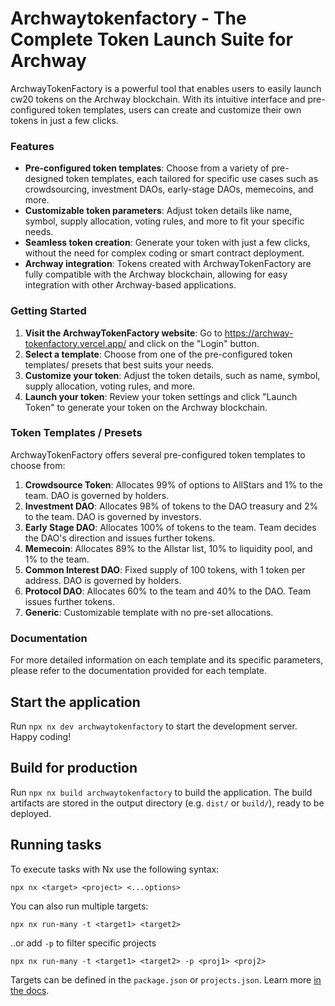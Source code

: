 # Archwaytokenfactory - The Complete Token Launch Suite for Archway

ArchwayTokenFactory is a powerful tool that enables users to easily launch cw20 tokens on the Archway blockchain. With its intuitive interface and pre-configured token templates, users can create and customize their own tokens in just a few clicks.

### Features

- **Pre-configured token templates**: Choose from a variety of pre-designed token templates, each tailored for specific use cases such as crowdsourcing, investment DAOs, early-stage DAOs, memecoins, and more.
- **Customizable token parameters**: Adjust token details like name, symbol, supply allocation, voting rules, and more to fit your specific needs.
- **Seamless token creation**: Generate your token with just a few clicks, without the need for complex coding or smart contract deployment.
- **Archway integration**: Tokens created with ArchwayTokenFactory are fully compatible with the Archway blockchain, allowing for easy integration with other Archway-based applications.

### Getting Started

1. **Visit the ArchwayTokenFactory website**: Go to https://archway-tokenfactory.vercel.app/ and click on the "Login" button.
2. **Select a template**: Choose from one of the pre-configured token templates/ presets that best suits your needs.
3. **Customize your token**: Adjust the token details, such as name, symbol, supply allocation, voting rules, and more.
4. **Launch your token**: Review your token settings and click "Launch Token" to generate your token on the Archway blockchain.

### Token Templates / Presets

ArchwayTokenFactory offers several pre-configured token templates to choose from:

1. **Crowdsource Token**: Allocates 99% of options to AllStars and 1% to the team. DAO is governed by holders.
2. **Investment DAO**: Allocates 98% of tokens to the DAO treasury and 2% to the team. DAO is governed by investors.
3. **Early Stage DAO**: Allocates 100% of tokens to the team. Team decides the DAO's direction and issues further tokens.
4. **Memecoin**: Allocates 89% to the Allstar list, 10% to liquidity pool, and 1% to the team.
5. **Common Interest DAO**: Fixed supply of 100 tokens, with 1 token per address. DAO is governed by holders.
6. **Protocol DAO**: Allocates 60% to the team and 40% to the DAO. Team issues further tokens.
7. **Generic**: Customizable template with no pre-set allocations.

### Documentation

For more detailed information on each template and its specific parameters, please refer to the documentation provided for each template.

## Start the application

Run `npx nx dev archwaytokenfactory` to start the development server. Happy coding!

## Build for production

Run `npx nx build archwaytokenfactory` to build the application. The build artifacts are stored in the output directory (e.g. `dist/` or `build/`), ready to be deployed.

## Running tasks

To execute tasks with Nx use the following syntax:

```
npx nx <target> <project> <...options>
```

You can also run multiple targets:

```
npx nx run-many -t <target1> <target2>
```

..or add `-p` to filter specific projects

```
npx nx run-many -t <target1> <target2> -p <proj1> <proj2>
```

Targets can be defined in the `package.json` or `projects.json`. Learn more [in the docs](https://nx.dev/features/run-tasks).

